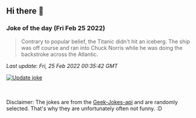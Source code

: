 ## Hi there 👋

### Joke of the day (Fri Feb 25 2022)
<!-- joke -->
>Contrary to popular belief, the Titanic didn't hit an iceberg. The ship was off course and ran into Chuck Norris while he was doing the backstroke across the Atlantic.
<!-- /joke -->

*Last update: Fri, 25 Feb 2022 00:35:42 GMT*

[![Update joke](https://github.com/nclskfm/nclskfm/actions/workflows/joke.yml/badge.svg)](https://github.com/nclskfm/nclskfm/actions/workflows/joke.yml)

<br><br>
Disclaimer: The jokes are from the [Geek-Jokes-api](https://github.com/sameerkumar18/geek-joke-api) and are randomly selected. That's why they are unfortunately often not funny. :D
